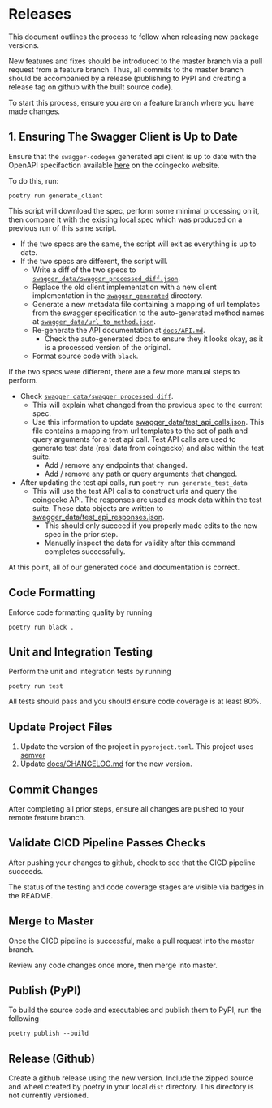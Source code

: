# Releases 

This document outlines the process to follow when releasing new package versions. 

New features and fixes should be introduced to the master branch via a pull request 
from a feature branch. Thus, all commits to the master branch should be accompanied 
by a release (publishing to PyPI and creating a release tag on github with the built
source code). 

To start this process, ensure you are on a feature branch where you have made changes. 

## 1. Ensuring The Swagger Client is Up to Date 

Ensure that the `swagger-codegen` generated api client is up to date with the 
OpenAPI specifaction available [here](https://www.coingecko.com/api/documentations/v3/swagger.json) 
on the coingecko website.

To do this, run: 

```shell
poetry run generate_client 
```

This script will download the spec, perform some minimal processing on it, then compare it 
with the existing [local spec](../swagger_data/swagger_processed.json) which was produced 
on a previous run of this same script. 

- If the two specs are the same, the script will exit as everything is up to date. 
- If the two specs are different, the script will. 
  - Write a diff of the two specs to [`swagger_data/swagger_processed_diff.json`](../swagger_data/swagger_processed_diff.txt). 
  - Replace the old client implementation with a new client implementation in the 
  [`swagger_generated`](https://github.com/brycemorrow4564/pycoingecko-extra/tree/master/swagger_generated) directory. 
  - Generate a new metadata file containing a mapping of url templates from the swagger 
  specification to the auto-generated method names at [`swagger_data/url_to_method.json`](../swagger_data/url_to_method.json). 
  - Re-generate the API documentation at [`docs/API.md`](./API.md). 
    - Check the auto-generated docs to ensure they it looks okay, as it is a processed version of the original. 
  - Format source code with `black`. 

If the two specs were different, there are a few more manual steps to perform. 

- Check [`swagger_data/swagger_processed_diff`](../swagger_data/swagger_processed_diff.txt). 
  - This will explain what changed from the previous spec to the current spec. 
  - Use this information to update [swagger_data/test_api_calls.json](../swagger_data/test_api_calls.json). 
  This file contains a mapping from url templates to the set of path and query arguments for a test api call. 
  Test API calls are used to generate test data (real data from coingecko) and also within the test suite. 
    - Add / remove any endpoints that changed. 
    - Add / remove any path or query arguments that changed. 
- After updating the test api calls, run `poetry run generate_test_data` 
  - This will use the test API calls to construct urls and query the coingecko API. The responses
  are used as mock data within the test suite. These data objects are written to [swagger_data/test_api_responses.json](../swagger_data/test_api_responses.json). 
    - This should only succeed if you properly made edits to the new spec in the prior step. 
    - Manually inspect the data for validity after this command completes successfully. 

At this point, all of our generated code and documentation is correct. 

## Code Formatting 

Enforce code formatting quality by running

```shell
poetry run black . 
```

## Unit and Integration Testing 

Perform the unit and integration tests by running

```shell
poetry run test 
```

All tests should pass and you should ensure code coverage is at least 80%.

## Update Project Files 

1. Update the version of the project in `pyproject.toml`. This project uses [semver](https://semver.org/)
2. Update [docs/CHANGELOG.md](./CHANGELOG.md) for the new version.  

## Commit Changes 

After completing all prior steps, ensure all changes are pushed to your remote feature 
branch. 

## Validate CICD Pipeline Passes Checks 

After pushing your changes to github, check to see that the CICD pipeline succeeds.

The status of the testing and code coverage stages are visible via badges in the README. 

## Merge to Master 

Once the CICD pipeline is successful, make a pull request into the master branch. 

Review any code changes once more, then merge into master. 

## Publish (PyPI)

To build the source code and executables and publish them to PyPI, run the following

```shell 
poetry publish --build
```

## Release (Github)

Create a github release using the new version. Include the zipped source and wheel created 
by poetry in your local `dist` directory. This directory is not currently versioned. 
